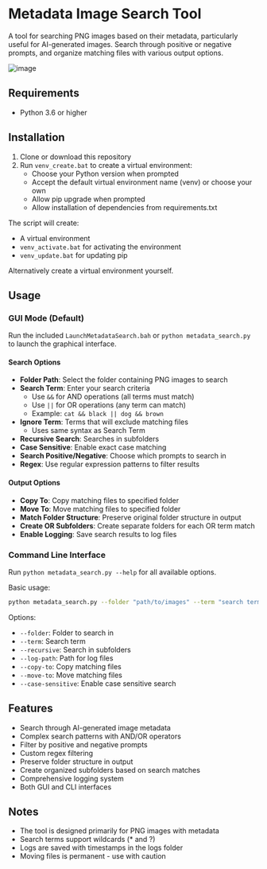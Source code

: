 # Metadata Image Search Tool

A tool for searching PNG images based on their metadata, particularly useful for AI-generated images. Search through positive or negative prompts, and organize matching files with various output options.

![image](https://github.com/user-attachments/assets/c54657c0-4bb5-4cec-a981-2a45509df359)



## Requirements

- Python 3.6 or higher

## Installation

1. Clone or download this repository
2. Run `venv_create.bat` to create a virtual environment:
   - Choose your Python version when prompted
   - Accept the default virtual environment name (venv) or choose your own
   - Allow pip upgrade when prompted
   - Allow installation of dependencies from requirements.txt

The script will create:
- A virtual environment
- `venv_activate.bat` for activating the environment
- `venv_update.bat` for updating pip

Alternatively create a virtual environment yourself.

## Usage

### GUI Mode (Default)
Run the included `LaunchMetadataSearch.bah` or `python metadata_search.py` to launch the graphical interface.

#### Search Options
- **Folder Path**: Select the folder containing PNG images to search
- **Search Term**: Enter your search criteria
  - Use `&&` for AND operations (all terms must match)
  - Use `||` for OR operations (any term can match)
  - Example: `cat && black || dog && brown`
- **Ignore Term**: Terms that will exclude matching files
  - Uses same syntax as Search Term
- **Recursive Search**: Searches in subfolders
- **Case Sensitive**: Enable exact case matching
- **Search Positive/Negative**: Choose which prompts to search in
- **Regex**: Use regular expression patterns to filter results

#### Output Options
- **Copy To**: Copy matching files to specified folder
- **Move To**: Move matching files to specified folder
- **Match Folder Structure**: Preserve original folder structure in output
- **Create OR Subfolders**: Create separate folders for each OR term match
- **Enable Logging**: Save search results to log files

### Command Line Interface

Run `python metadata_search.py --help` for all available options.

Basic usage:
```bash
python metadata_search.py --folder "path/to/images" --term "search term"
```

Options:
- `--folder`: Folder to search in
- `--term`: Search term
- `--recursive`: Search in subfolders
- `--log-path`: Path for log files
- `--copy-to`: Copy matching files
- `--move-to`: Move matching files
- `--case-sensitive`: Enable case sensitive search

## Features

- Search through AI-generated image metadata
- Complex search patterns with AND/OR operators
- Filter by positive and negative prompts
- Custom regex filtering
- Preserve folder structure in output
- Create organized subfolders based on search matches
- Comprehensive logging system
- Both GUI and CLI interfaces

## Notes

- The tool is designed primarily for PNG images with metadata
- Search terms support wildcards (* and ?)
- Logs are saved with timestamps in the logs folder
- Moving files is permanent - use with caution 

